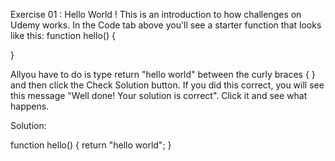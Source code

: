 Exercise 01 :
Hello World !
This is an introduction to how challenges on Udemy works. In the Code tab above you'll see a starter function that looks like this:
function hello() {

}

Allyou have to do is type 
return "hello world"
between the curly braces { } and then click the Check Solution button. 
If you did this correct, you will see this message "Well done! Your solution is correct". 
Click it and see what happens.


Solution:

function hello() {
	return "hello world";
}